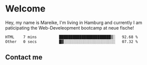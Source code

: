 # Welcome

Hey, my name is Mareike, I'm living in Hamburg and currently I am paticipating the Web-Develeopment bootcamp at neue fische!

<!--START_SECTION:waka-->

```txt
HTML    7 mins          ███████████████████████▒░   92.68 %
Other   0 secs          █▓░░░░░░░░░░░░░░░░░░░░░░░   07.32 %
```

<!--END_SECTION:waka-->

## Contact me

